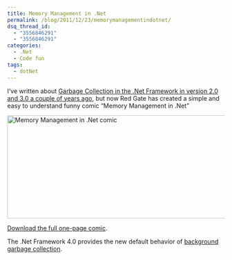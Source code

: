 ```yaml
---
title: Memory Management in .Net
permalink: /blog/2011/12/23/memorymanagementindotnet/
dsq_thread_id:
  - "3556846291"
  - "3556846291"
categories:
  - .Net
  - Code fun
tags:
  - dotNet
---
```

[](http://www.red-gate.com/products/dotnet-development/ants-memory-profiler/learning-memory-management/resources/GCPoster.pdf)I’ve written about [Garbage Collection in the .Net Framework in version 2.0 and 3.0 a couple of years ago](/blog/2007/04/03/garbage-collection-flavors/ "Garbage Collection flavors in .Net 2.0 and 3.0"), but now Red Gate has created a simple and easy to understand funny comic &#8220;Memory Management in .Net&#8221;

[<img loading="lazy" class="alignnone size-full wp-image-997" title="Memory Management in .Net comic" src="http://www.lybecker.com/blog/wp-content/uploads/MemoryManagementInDotNet.png" alt="Memory Management in .Net comic" width="550" height="239" />](http://www.red-gate.com/products/dotnet-development/ants-memory-profiler/learning-memory-management/resources/GCPoster.pdf)

[Download the full one-page comic](http://www.red-gate.com/products/dotnet-development/ants-memory-profiler/learning-memory-management/resources/GCPoster.pdf "Full Memory Management in .Net comic").

The .Net Framework 4.0 provides the new default behavior of [background garbage collection](http://msdn.microsoft.com/en-us/library/ee787088.aspx#background_garbage_collection "Background Garbage Collection on MSDN").
